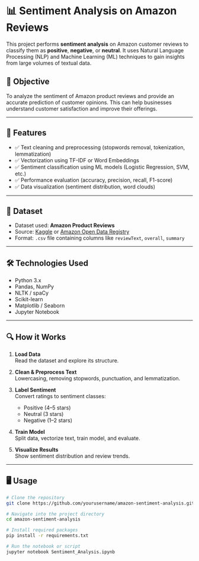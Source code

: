 # 📊 Sentiment Analysis on Amazon Reviews

This project performs **sentiment analysis** on Amazon customer reviews to classify them as **positive**, **negative**, or **neutral**. It uses Natural Language Processing (NLP) and Machine Learning (ML) techniques to gain insights from large volumes of textual data.

## 🧠 Objective

To analyze the sentiment of Amazon product reviews and provide an accurate prediction of customer opinions. This can help businesses understand customer satisfaction and improve their offerings.

---

## 🚀 Features

- ✅ Text cleaning and preprocessing (stopwords removal, tokenization, lemmatization)
- ✅ Vectorization using TF-IDF or Word Embeddings
- ✅ Sentiment classification using ML models (Logistic Regression, SVM, etc.)
- ✅ Performance evaluation (accuracy, precision, recall, F1-score)
- ✅ Data visualization (sentiment distribution, word clouds)

---

## 📁 Dataset

- Dataset used: **Amazon Product Reviews**
- Source: [Kaggle](https://www.kaggle.com/) or [Amazon Open Data Registry](https://registry.opendata.aws/amazon-reviews/)
- Format: `.csv` file containing columns like `reviewText`, `overall`, `summary`

---

## 🛠️ Technologies Used

- Python 3.x
- Pandas, NumPy
- NLTK / spaCy
- Scikit-learn
- Matplotlib / Seaborn
- Jupyter Notebook

---

## 🔍 How it Works

1. **Load Data**  
   Read the dataset and explore its structure.

2. **Clean & Preprocess Text**  
   Lowercasing, removing stopwords, punctuation, and lemmatization.

3. **Label Sentiment**  
   Convert ratings to sentiment classes:  
   - Positive (4–5 stars)  
   - Neutral (3 stars)  
   - Negative (1–2 stars)

4. **Train Model**  
   Split data, vectorize text, train model, and evaluate.

5. **Visualize Results**  
   Show sentiment distribution and review trends.

---

## 🖥️ Usage

```bash
# Clone the repository
git clone https://github.com/yourusername/amazon-sentiment-analysis.git

# Navigate into the project directory
cd amazon-sentiment-analysis

# Install required packages
pip install -r requirements.txt

# Run the notebook or script
jupyter notebook Sentiment_Analysis.ipynb
